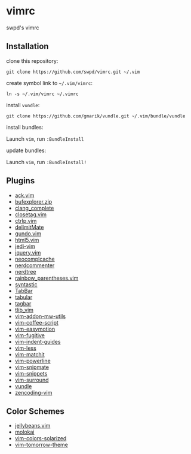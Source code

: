 vimrc
=====

swpd's vimrc

## Installation ##
clone this repository:

    git clone https://github.com/swpd/vimrc.git ~/.vim

create symbol link to `~/.vim/vimrc`:

    ln -s ~/.vim/vimrc ~/.vimrc

install `vundle`:

    git clone https://github.com/gmarik/vundle.git ~/.vim/bundle/vundle

install bundles:

Launch `vim`, run `:BundleInstall`

update bundles:

Launch `vim`, run `:BundleInstall!`

## Plugins ##
* [ack.vim](https://github.com/mileszs/ack.vim)
* [bufexplorer.zip](https://github.com/vim-scripts/bufexplorer.zip)
* [clang\_complete](https://github.com/Rip-Rip/clang\_complete)
* [closetag.vim](https://github.com/vim-scripts/closetag.vim)
* [ctrlp.vim](https://github.com/kien/ctrlp.vim)
* [delimitMate](https://github.com/Raimondi/delimitMate)
* [gundo.vim](https://github.com/sjl/gundo.vim)
* [html5.vim](https://github.com/othree/html5.vim)
* [jedi-vim](https://github.com/davidhalter/jedi-vim)
* [jquery.vim](https://github.com/nono/jquery.vim)
* [neocomplcache](https://github.com/Shougo/neocomplcache)
* [nerdcommenter](https://github.com/scrooloose/nerdcommenter)
* [nerdtree](https://github.com/scrooloose/nerdtree)
* [rainbow\_parentheses.vim](https://github.com/kien/rainbow\_parentheses.vim)
* [syntastic](https://github.com/scrooloose/syntastic)
* [TabBar](https://github.com/humiaozuzu/TabBar)
* [tabular](https://github.com/godlygeek/tabular)
* [tagbar](https://github.com/majutsushi/tagbar)
* [tlib\_vim](https://github.com/tomtom/tlib\_vim)
* [vim-addon-mw-utils](https://github.com/MarcWeber/vim-addon-mw-utils)
* [vim-coffee-script](https://github.com/kchmck/vim-coffee-script)
* [vim-easymotion](https://github.com/Lokaltog/vim-easymotion)
* [vim-fugitive](https://github.com/tpope/vim-fugitive)
* [vim-indent-guides](https://github.com/nathanaelkane/vim-indent-guides)
* [vim-less](https://github.com/groenewege/vim-less)
* [vim-matchit](https://github.com/tsaleh/vim-matchit)
* [vim-powerline](https://github.com/Lokaltog/vim-powerline)
* [vim-snipmate](https://github.com/garbas/vim-snipmate)
* [vim-snippets](https://github.com/honza/vim-snippets)
* [vim-surround](https://github.com/tpope/vim-surround)
* [vundle](https://github.com/gmarik/vundle)
* [zencoding-vim](https://github.com/mattn/zencoding-vim)

## Color Schemes ##
* [jellybeans.vim](https://github.com/nanotech/jellybeans.vim)
* [molokai](https://github.com/tomasr/molokai)
* [vim-colors-solarized](https://github.com/altercation/vim-colors-solarized)
* [vim-tomorrow-theme](https://github.com/chriskempson/vim-tomorrow-theme)
